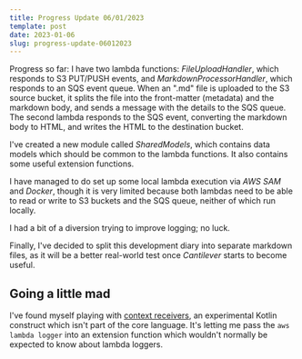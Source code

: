 ```yaml
---
title: Progress Update 06/01/2023
template: post
date: 2023-01-06
slug: progress-update-06012023
---
```

Progress so far: I have two lambda functions: *FileUploadHandler*, which responds to S3 PUT/PUSH events, and *MarkdownProcessorHandler*, which responds to an SQS event queue. When an ".md" file is uploaded to the S3 source bucket, it splits the file into the front-matter (metadata) and the markdown body, and sends a message with the details to the SQS queue. The second lambda responds to the SQS event, converting the markdown body to HTML, and writes the HTML to the destination bucket.

I've created a new module called *SharedModels*, which contains data models which should be common to the lambda functions. It also contains some useful extension functions.

I have managed to do set up some local lambda execution via _AWS SAM_ and _Docker_, though it is very limited because both lambdas need to be able to read or write to S3 buckets and the SQS queue, neither of which run locally.

I had a bit of a diversion trying to improve logging; no luck.

Finally, I've decided to split this development diary into separate markdown files, as it will be a better real-world test once *Cantilever* starts to become useful.

## Going a little mad

I've found myself playing with [context receivers](https://github.com/Kotlin/KEEP/blob/master/proposals/context-receivers.md), an experimental Kotlin construct which isn't part of the core  language. It's letting me pass the `aws lambda logger` into an extension function which wouldn't normally be expected to know about lambda loggers.
